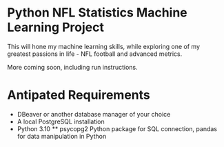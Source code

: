 # Python NFL Statistics Machine Learning Project

This will hone my machine learning skills, while exploring one of my greatest passions in life - NFL football and advanced metrics.

More coming soon, including run instructions.

# Antipated Requirements
* DBeaver or another database manager of your choice
* A local PostgreSQL installation
* Python 3.10
** psycopg2 Python package for SQL connection, pandas for data manipulation in Python
